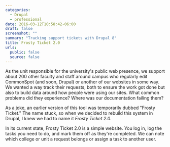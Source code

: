 ```yaml
---
categories: 
  - Drupal
  - professional
date: 2016-03-12T10:58:42-06:00
draft: false
screenshot: ""
summary: "Tracking support tickets with Drupal 8"
title: Frosty Ticket 2.0
urls:
  public: false
  source: false
---
```


As the unit responsible for the university's public web presence, we support about 200 other faculty and staff around campus who regularly edit CommonSpot (and soon, Drupal) or another of our websites in some way. We wanted a way track their requests, both to ensure the work got done but also to build data around how people were using our sites. What common problems did they experience? Where was our documentation failing them?

As a joke, an earlier version of this tool was temporarily dubbed "Frosty Ticket." The name stuck, so when we decided to rebuild this system in Drupal, I knew we had to name it _Frosty Ticket 2.0_.

In its current state, Frosty Ticket 2.0 is a simple website. You log in, log the tasks you need to do, and mark them off as they're completed. We can note which college or unit a request belongs or assign a task to another user.
